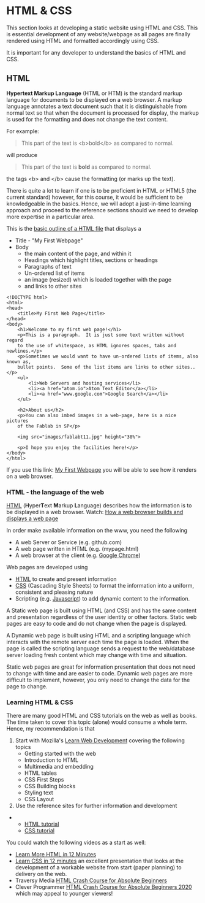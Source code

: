 # HTML & CSS

This section looks at developing a static website using HTML and CSS.  This is essential development of any website/webpage as all pages are finally rendered using HTML and formatted accordingly using CSS.

It is important for any developer to understand the basics of HTML and CSS.

## HTML

**Hypertext Markup Language** (HTML or HTM) is the standard markup language for documents to be displayed on a web browser.  A markup language annotates a text document such that it is distinguishable from normal text so that when the document is processed for display, the markup is used for the formatting and does not change the text content.

For example:

>   This part of the text is &lt;b&gt;bold&lt;/b&gt; as compared to normal.

will produce

>  This part of the text is <b>bold</b> as compared to normal.

the tags &lt;b&gt; and &lt;/b&gt; cause the formatting (or marks up the text).

There is quite a lot to learn if one is to be proficient in HTML or HTML5 (the current standard) however, for this course, it would be sufficient to be knowledgeable in the basics.  Hence, we will adopt a just-in-time learning approach and proceed to the reference sections should we need to develop more expertise in a particular area.

This is the [basic outline of a HTML file](https://www.w3schools.com/html/html_basic.asp) that displays a

- Title - "My First Webpage"
- Body
    - the main content of the page, and within it
    - Headings which highlight titles, sections or headings
    - Paragraphs of text
    - Un-ordered list of items
    - an image (resized) which is loaded together with the page
    - and links to other sites

```
<!DOCTYPE html>
<html>
<head>
    <title>My First Web Page</title>
</head>
<body>
    <h1>Welcome to my first web page!</h1>
    <p>This is a paragraph.  It is just some text written without regard
    to the use of whitespace, as HTML ignores spaces, tabs and newlines.</p>
    <p>Sometimes we would want to have un-ordered lists of items, also known as,
    bullet points.  Some of the list items are links to other sites..</p>
    <ul>
        <li>Web Servers and hosting services</li>
        <li><a href="atom.io">Atom Text Editor</a></li>
        <li><a href="www.google.com">Google Search</a></li>
    </ul>

    <h2>About us</h2>
    <p>You can also imbed images in a web-page, here is a nice pictures
    of the Fablab in SP</p>

    <img src="images/fablabt11.jpg" height="30%">

    <p>I hope you enjoy the facilities here!</p>
</body>
</html>
```

If you use this link: [My First Webpage](myfirstwebpage.html) you will be able to see how it renders on a web browser.



### HTML - the language of the web

[HTML](https://en.wikipedia.org/wiki/HTML) (**H**yper**T**ext **M**arkup **L**anguage) describes how the information is to be displayed in a web browser.  Watch: [How a web browser builds and displays a web page](https://youtu.be/DuSURHrZG6I)

In order make available information on the www, you need the following

- A web Server or Service (e.g. github.com)
- A web page written in HTML (e.g. (mypage.html)
- A web browser at the client (e.g. [Google Chrome](https://www.google.com/chrome/index.html))

Web pages are developed using 

* [HTML](https://en.wikipedia.org/wiki/HTML) to create and present information
* [CSS](https://www.w3.org/Style/CSS/Overview.en.html) (Cascading Style Sheets) to format the information into a uniform, consistent and pleasing nature
* Scripting (e.g. [Javascript](https://www.javascript.com/)) to add dynamic content to the information.

A Static web page is built using HTML (and CSS) and has the same content and presentation regardless of the user identity or other factors.  Static web pages are easy to code and do not change when the page is displayed.

A Dynamic web page is built using HTML and a scripting language which interacts with the remote server each time the page is loaded.  When the page is called the scripting language sends a request to the web/database server loading fresh content which may change with time and situation.

Static web pages are great for information presentation that does not need to change with time and are easier to code.  Dynamic web pages are more difficult to implement, however, you only need to change the data for the page to change.


### Learning HTML & CSS

There are many good HTML and CSS tutorials on the web as well as books.  The time taken to cover this topic (alone) would consume a whole term.  Hence, my recommendation is that

1.  Start with Mozilla's [Learn Web Development](https://developer.mozilla.org/en-US/docs/Learn) covering the following topics
    - Getting started with the web
    - Introduction to HTML
    - Multimedia and embedding
    - HTML tables
    - CSS First Steps
    - CSS Building blocks
    - Styling text
    - CSS Layout
2.  Use the reference sites for further information and development
-   - [HTML tutorial](https://www.w3schools.com/html/default.asp)
    - [CSS tutorial](https://www.w3schools.com/css/default.asp)

You could watch the following videos as a start as well:

-  [Learn More HTML in 12 Minutes](https://youtu.be/KJ13lX20FqU)
-  [Learn CSS in 12 minutes](https://youtu.be/0afZj1G0BIE) an excellent presentation that looks at the development of a workable website from start (paper planning) to delivery on the web.
-  Traversy Media [HTML Crash Course for Absolute Beginners](https://youtu.be/UB1O30fR-EE)
-   Clever Programmer [HTML Crash Course for Absolute Beginners 2020](https://youtu.be/FNGoExJlLQY) which may appeal to younger viewers!


